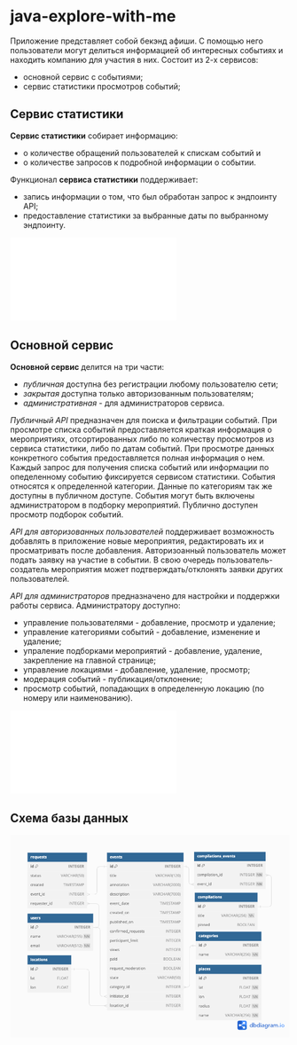 # java-explore-with-me

Приложение представляет собой бекэнд афиши. С помощью него пользователи могут делиться информацией об интересных событиях и находить компанию для участия в них. 
Состоит из 2-х сервисов:
- основной сервис с событиями;
- сервис статистики просмотров событий;

## **Cервис статистики**
**Cервис статистики** собирает информацию:
- о количестве обращений пользователей к спискам событий и
- о количестве запросов к подробной информации о событии.

Функционал **сервиса статистики** поддерживает:
- запись информации о том, что был обработан запрос к эндпоинту API;
- предоставление статистики за выбранные даты по выбранному эндпоинту.

![Спецификация сервиса статистики](ewm-stats-service-spec.json)

## **Основной сервис** 
**Основной сервис** делится на три части:
- _публичная_ доступна без регистрации любому пользователю сети;
- _закрытая_ доступна только авторизованным пользователям;
- _административная_ - для администраторов сервиса.

_Публичный API_ предназначен для поиска и фильтрации событий. При просмотре списка событий предоставляется краткая информация о мероприятиях, отсортированных либо по количеству просмотров из сервиса статистики, либо по датам событий. При просмотре данных конкретного события предоставляется полная информация о нем. Каждый запрос для получения списка событий или информации по опеделенному событию фиксируется сервисом статистики. События относятся к определенной категории. Данные по категориям так же доступны в публичном доступе. События могут быть включены администратором в подборку мероприятий. Публично доступен просмотр подборок событий.

_API для авторизованных пользователей_ поддерживает возможность добавлять в приложение новые мероприятия, редактировать их и просматривать после добавления. Авторизоанный пользователь может подать заявку на участие в событии. В свою очередь пользователь-создатель мероприятия может подтверждать/отклонять заявки других пользователей.

_API для администраторов_ предназначено для настройки и поддержки работы сервиса. Администратору доступно: 
- управление пользователями - добавление, просмотр и удаление;
- управление категориями событий - добавление, изменение и удаление;
- упраление подборками мероприятий - добавление, удаление, закрепление на главной странице;
- управление локациями - добавление, удаление, просмотр;
- модерация событий - публикация/отклонение;
- просмотр событий, попадающих в определенную локацию (по номеру или наименованию).

![Спецификация основного сервиса](ewm-main-service-spec.json)

## **Схема базы данных** 
![Схема базы данных](java-explore-with-me.png)


